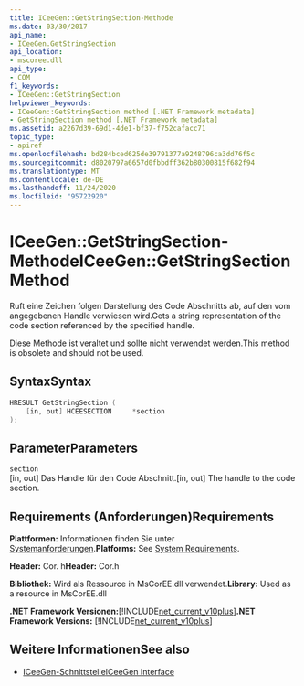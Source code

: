 ```yaml
---
title: ICeeGen::GetStringSection-Methode
ms.date: 03/30/2017
api_name:
- ICeeGen.GetStringSection
api_location:
- mscoree.dll
api_type:
- COM
f1_keywords:
- ICeeGen::GetStringSection
helpviewer_keywords:
- ICeeGen::GetStringSection method [.NET Framework metadata]
- GetStringSection method [.NET Framework metadata]
ms.assetid: a2267d39-69d1-4de1-bf37-f752cafacc71
topic_type:
- apiref
ms.openlocfilehash: bd284bced625de39791377a9248796ca3dd76f5c
ms.sourcegitcommit: d8020797a6657d0fbbdff362b80300815f682f94
ms.translationtype: MT
ms.contentlocale: de-DE
ms.lasthandoff: 11/24/2020
ms.locfileid: "95722920"
---
```

# <a name="iceegengetstringsection-method"></a><span data-ttu-id="1801a-102">ICeeGen::GetStringSection-Methode</span><span class="sxs-lookup"><span data-stu-id="1801a-102">ICeeGen::GetStringSection Method</span></span>

<span data-ttu-id="1801a-103">Ruft eine Zeichen folgen Darstellung des Code Abschnitts ab, auf den vom angegebenen Handle verwiesen wird.</span><span class="sxs-lookup"><span data-stu-id="1801a-103">Gets a string representation of the code section referenced by the specified handle.</span></span>  
  
 <span data-ttu-id="1801a-104">Diese Methode ist veraltet und sollte nicht verwendet werden.</span><span class="sxs-lookup"><span data-stu-id="1801a-104">This method is obsolete and should not be used.</span></span>  
  
## <a name="syntax"></a><span data-ttu-id="1801a-105">Syntax</span><span class="sxs-lookup"><span data-stu-id="1801a-105">Syntax</span></span>  
  
```cpp  
HRESULT GetStringSection (  
    [in, out] HCEESECTION     *section  
);  
```  
  
## <a name="parameters"></a><span data-ttu-id="1801a-106">Parameter</span><span class="sxs-lookup"><span data-stu-id="1801a-106">Parameters</span></span>  

 `section`  
 <span data-ttu-id="1801a-107">[in, out] Das Handle für den Code Abschnitt.</span><span class="sxs-lookup"><span data-stu-id="1801a-107">[in, out] The handle to the code section.</span></span>  
  
## <a name="requirements"></a><span data-ttu-id="1801a-108">Requirements (Anforderungen)</span><span class="sxs-lookup"><span data-stu-id="1801a-108">Requirements</span></span>  

 <span data-ttu-id="1801a-109">**Plattformen:** Informationen finden Sie unter [Systemanforderungen](../../get-started/system-requirements.md).</span><span class="sxs-lookup"><span data-stu-id="1801a-109">**Platforms:** See [System Requirements](../../get-started/system-requirements.md).</span></span>  
  
 <span data-ttu-id="1801a-110">**Header:** Cor. h</span><span class="sxs-lookup"><span data-stu-id="1801a-110">**Header:** Cor.h</span></span>  
  
 <span data-ttu-id="1801a-111">**Bibliothek:** Wird als Ressource in MsCorEE.dll verwendet.</span><span class="sxs-lookup"><span data-stu-id="1801a-111">**Library:** Used as a resource in MsCorEE.dll</span></span>  
  
 <span data-ttu-id="1801a-112">**.NET Framework Versionen:**[!INCLUDE[net_current_v10plus](../../../../includes/net-current-v10plus-md.md)]</span><span class="sxs-lookup"><span data-stu-id="1801a-112">**.NET Framework Versions:** [!INCLUDE[net_current_v10plus](../../../../includes/net-current-v10plus-md.md)]</span></span>  
  
## <a name="see-also"></a><span data-ttu-id="1801a-113">Weitere Informationen</span><span class="sxs-lookup"><span data-stu-id="1801a-113">See also</span></span>

- [<span data-ttu-id="1801a-114">ICeeGen-Schnittstelle</span><span class="sxs-lookup"><span data-stu-id="1801a-114">ICeeGen Interface</span></span>](iceegen-interface.md)
